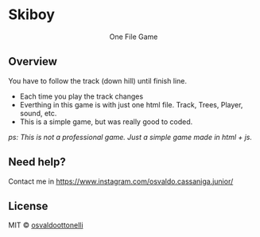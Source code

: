 <p align="center">
  <h1> Skiboy </h1>
</p>

<p align="center">One File Game</p>


## Overview

You have to follow the track (down hill) until finish line.
- Each time you play the track changes
- Everthing in this game is with just one html file. Track, Trees, Player, sound, etc.
- This is a simple game, but was really good to coded.

_ps: This is not a professional game. Just a simple game made in html + js._

## Need help?

Contact me in https://www.instagram.com/osvaldo.cassaniga.junior/

## License

MIT © [osvaldoottonelli](https://github.com/osvaldoottonelli)
